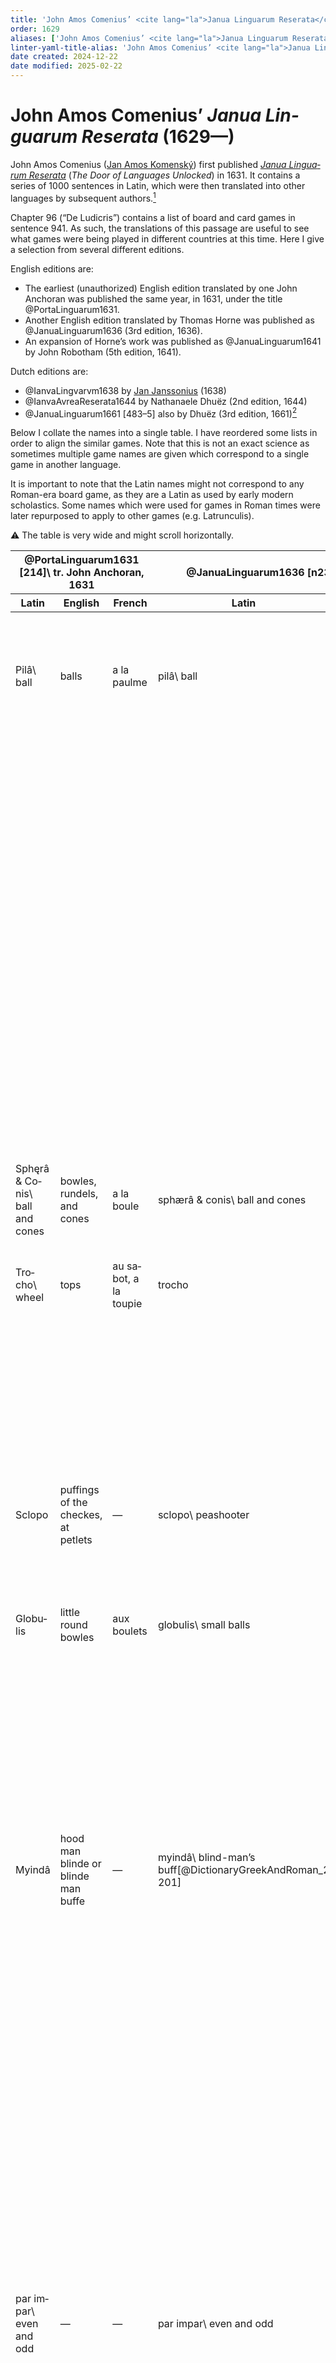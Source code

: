 ```yaml
---
title: 'John Amos Comenius’ <cite lang="la">Janua Linguarum Reserata</cite> (1629—)'
order: 1629
aliases: ['John Amos Comenius’ <cite lang="la">Janua Linguarum Reserata</cite> (1629—)']
linter-yaml-title-alias: 'John Amos Comenius’ <cite lang="la">Janua Linguarum Reserata</cite> (1629—)'
date created: 2024-12-22
date modified: 2025-02-22
---
```


# John Amos Comenius’ <cite lang="la">Janua Linguarum Reserata</cite> (1629—)

John Amos Comenius ([Jan Amos Komenský](https://en.wikipedia.org/wiki/John_Amos_Comenius)) first published [<cite lang="la">Janua Linguarum Reserata</cite>](https://en.wikipedia.org/wiki/Janua_Linguarum_Reserata) (<cite>The Door of Languages Unlocked</cite>) in 1631. It contains a series of 1000 sentences in Latin, which were then translated into other languages by subsequent authors.[^fn0]

[^fn0]: Comenius was inspired by the earlier <cite lang="la">Janua Linguarum</cite> (<cite>The Door of Languages</cite>) by William Bathe, first published in Salamanca in 1611, and then in English in 1617.[@IanvaLingvarvm1617] This earlier book mentions dice games in passing but provides nothing like a list of games. For more about William Bathe’s work, see @WilliamBathe.

Chapter 96 (“<span lang="la">De Ludicris</span>”) contains a list of board and card games in sentence 941. As such, the translations of this passage are useful to see what games were being played in different countries at this time. Here I give a selection from several different editions.

English editions are:
- The earliest (unauthorized) English edition translated by one John Anchoran was published the same year, in 1631, under the title @PortaLinguarum1631.
- Another English edition translated by Thomas Horne was published as @JanuaLinguarum1636 (3rd edition, 1636).
- An expansion of Horne’s work was published as @JanuaLinguarum1641 by John Robotham (5th edition, 1641).

Dutch editions are:
- @IanvaLingvarvm1638 by [Jan Janssonius](https://en.wikipedia.org/wiki/Jan_Janssonius) (1638)
- @IanvaAvreaReserata1644 by Nathanaele Dhuëz (2nd edition, 1644)
- @JanuaLinguarum1661 [483–5] also by Dhuëz (3rd edition, 1661)[^bolte]

[^bolte]: The transcription of identical text from a later 1673 edition in @ZeugnisseGeschichteKinderspiele [394] has helped with the reading of the Fraktur here.

Below I collate the names into a single table. I have reordered some lists in order to align the similar games. Note that this is not an exact science as sometimes multiple game names are given which correspond to a single game in another language.

It is important to note that the Latin names might not correspond to any Roman-era board game, as they are a Latin as used by early modern scholastics. Some names which were used for games in Roman times were later repurposed to apply to other games (e.g. Latrunculis).

⚠️ The table is very wide and might scroll horizontally.

<div class="scroller full-width">
<table class="small">
<thead>
<tr>
<th colspan="3">
@PortaLinguarum1631 [214]\
tr. John Anchoran, 1631
</th>
<th colspan="2">
@JanuaLinguarum1636 [n233]\
tr. Thomas Horne, 1636
</th>
<th colspan="3">
@IanvaLingvarvm1638 [250]\
ed. Jan Janssonius, 1638
</th>
<th colspan="2">
@JanuaLinguarum1641 [120,311]\
ed. John Robotham, 1641
</th>
<th colspan="4">
@IanvaAvreaReserata1644 [305]\
ed. Nathanaele Dhuëz, 1644
</th>
<th colspan="5">
@JanuaLinguarum1661 [482–5]\
ed. Dhuëz, 1661
</th>
</tr>

<tr>
<th>
Latin
</th>
<th>
English
</th>
<th>
French
</th>
<th>
Latin
</th>
<th>
English
</th>
<th>
Latin
</th>
<th>
German
</th>
<th>
French
</th>
<th>
Latin
</th>
<th>
English
</th>
<th>
Latin
</th>
	<th>
	German
	</th>
	<th>
	French
	</th>
	<th>
	Italian
	</th>
<th>
Latin
</th>
	<th>
	French
	</th>
	<th>
	German
	</th>
	<th>
	Spanish
	</th>
	<th>
	Italian
	</th>
</tr>
</thead>

<tbody>
<tr>
<td>
<span lang="la">Pilâ</span>\
ball
</td>
<td>
balls
</td>
<td>
<span lang="fr">a la paulme</span>
</td>
<td>
<span lang="la">pilâ</span>\
ball
</td>
<td>
ball
</td>
<td>
<span lang="la">Pilâ</span>\
ball
</td>
<td>
<span lang="de">Ball</span>\
ball
</td>
<td>
<span lang="fr">à la Paulme, à la pelote, à l’estieus</span>\
hand-ball
</td>
<td>
<span lang="la">pilâ datatim missâ</span>
</td>
<td>
to play at stool-ball [*hand-ball*]
</td>
<td>
<span lang="la">pilâ cum reticulo in sphæristerio</span>
</td>
<td>
<span lang="de">den ballen mit der racket im ballenhauß schlagen</span>
</td>
<td>
<span lang="fr">de joüer à la paume avec la raquette au tripot ou jeu de paume</span>
</td>
<td>
<span lang="it">giuocare alla palla con la rachetta nel giuoco di palla</span>
</td>
<td>
<span lang="la">pilâ cum reticulo in sphæristerio</span>
</td>
<td>
<span lang="fr">de jouër à la paume avec la raquette au tripot ou jeu de paume</span>
</td>
<td>
<span lang="de">den ballen mit der racket im ballhauß schlagen</span>
</td>
<td rowspan="7">
<span lang="es">el juego de la pelota, con la raqueta, o pala in las salas, o patios done ella se juega</span>
</td>
<td>
<span lang="it">giuocare alla palla con la rachetta nel giuoco di palla (o di pallacorda)</span>
</td>
</tr>

<tr>
<td colspan="14">
</td>
<td>
<span lang="la">sphærâ in suo sphæristerio</span>
</td>
<td>
<span lang="fr">à la courte boule ou au jeu de boule</span>
</td>
<td>
<span lang="de">mit kugeln in der klotzbahn spielen</span>
</td>
<td>
<span lang="it">alle boccie</span>
</td>
</tr>

<tr>
<td colspan="14">
</td>
<td>
<span lang="la">pilâ paganicâ</span>
</td>
<td>
<span lang="fr">à la longue paume ou à la balle a à main</span>
</td>
<td>
<span lang="de">mit dem handballen spielen</span>
</td>
<td>
<span lang="it">alla pilotta ò palla da mane</span>
</td>
</tr>

<tr>
<td colspan="14">
</td>
<td>
<span lang="la">harpasto</span>
</td>
<td>
<span lang="fr">à la grande pelotte ou au petit ballon</span>
</td>
<td>
<span lang="de">mit dem kreißballen oder puffballen spielen</span>
</td>
<td>
<span lang="it">alla palla di calcio (o del giuoco di calcio)</span>
</td>
</tr>

<tr>
<td colspan="14">
</td>
<td>
<span lang="la">folle</span>
</td>
<td>
<span lang="fr">au ballon</span>
</td>
<td>
<span lang="de">den ballonen schlagen</span>
</td>
<td>
<span lang="it">al pallone</span>
</td>
</tr>

<tr>
<td colspan="14">
</td>
<td>
<span lang="la">palæstra</span>
</td>
<td>
<span lang="fr">aux barres</span>
</td>
<td>
<span lang="de">die barr laussen</span>
</td>
<td>
<span lang="it">al correre alla palestra</span>
</td>
</tr>

<tr>
<td colspan="14">
</td>
<td>
<span lang="la">sphæráque per annulum</span>
</td>
<td>
<span lang="fr">au jeu de boule & de cuillier</span>
</td>
<td>
<span lang="de">im teffelspeil spielen</span>
</td>
<td>
<span lang="it">alle boccie per l’annello</span>
</td>
</tr>

<tr>
<td colspan="14">
</td>
<td>
<span lang="la">disco</span>
</td>
<td>
<span lang="fr">au palet</span>
</td>
<td>
<span lang="de">mit dem plapperstein</span>
</td>
<td>
<span lang="es">—</span>
</td>
<td>
<span lang="it">alla piastrella</span>
</td>
</tr>

<tr>
<td>
<span lang="la">Sphęrâ & Conis</span>\
ball and cones
</td>
<td>
bowles, rundels, and cones
</td>
<td>
<span lang="fr">a la boule</span>
</td>
<td>
<span lang="la">sphærâ & conis</span>\
ball and cones
</td>
<td>
bowles or skittles
</td>
<td>
<span lang="la">Sphærâ & Conis</span>\
ball and cones
</td>
<td>
<span lang="de">der Kugel unnd den Kegeln</span>
</td>
<td>
<span lang="fr">à la Courte boule & aux Quilles</span>
</td>
<td>
<span lang="la">sphærâ & conis</span>
</td>
<td>
at scale-bones
</td>
<td>
<span lang="la">sphærâ & conis</span>
</td>
	<td>
	<span lang="de">mit kugel und kegeln</span>
	</td>
	<td>
	<span lang="fr">à la boule & aux quilles</span>
	</td>
	<td>
	<span lang="it">alla palla & alli cioni</span>
	</td>
<td>
<span lang="la">globo & conis</span>
</td>
	<td>
	<span lang="fr">à la boule & aux quilles</span>
	</td>
	<td>
	<span lang="de">mit kugel und kegeln</span>
	</td>
	<td>
	<span lang="es">la bala</span>
	</td>
	<td>
	<span lang="it">con la boccia ò palla di legno a’i piuoli ò zoni & cioni</span>
	</td>
</tr>

<tr>
<td>
<span lang="la">Trocho</span>\
wheel
</td>
<td>
tops
</td>
<td>
<span lang="fr">au sabot, a la toupie</span>
</td>
<td>
<span lang="la">trocho</span>
</td>
<td>
a top
</td>
<td>
<span lang="la">Trocho</span>
</td>
<td>
<span lang="de">Kreusel</span>
</td>
<td>
<span lang="fr">au Sabot, à la trompe, à la toupie</span>\
shoe
</td>
<td>
<span lang="la">vel trocho [_turbine_]</span>
</td>
<td>
with a top or gyg
</td>
<td>
<span lang="la">trocho, turbine</span>
</td>
	<td>
	<span lang="de">mit dem kreusel oder topff, mit de würtzel</span>
	</td>
	<td>
	<span lang="fr">à la toupie, à la piroüette</span>
	</td>
	<td>
	<span lang="it">al trottolo, al pirlo</span>
	</td>
<td>
<span lang="la">trocho</span>
</td>
	<td>
	<span lang="fr">à la toupie</span>
	</td>
	<td>
	<span lang="de">mit dem topff</span>
	</td>
	<td>
	<span lang="es">el trompo</span>
	</td>
	<td>
	<span lang="it">al trotolo (o alla trottola)</span>
	</td>
</tr>

<tr>
<td colspan="14">
</td>
<td>
<span lang="la">turbine</span>
</td>
	<td>
	<span lang="fr">au sabot</span>
	</td>
	<td>
	<span lang="de">mit dem kreusel</span>
	</td>
	<td>
	<span lang="es">la peonça</span>
	</td>
	<td>
	<span lang="it">al fattore ò paleo a’i pirli ò girli ciurli zurli</span>
	</td>
</tr>

<tr>
<td colspan="14">
</td>
<td>
<span lang="la">verticillis</span>
</td>
	<td>
	<span lang="fr">aux pirouëttes</span>
	</td>
	<td>
	<span lang="de">mit würbeln oder tirledäntz</span>
	</td>
	<td>
	<span lang="es">la choca</span>
	</td>
	<td>
	<span lang="it">alle girelle</span>
	</td>
</tr>

<tr>
<td>
<span lang="la">Sclopo</span>
</td>
<td>
puffings of the checkes, at petlets
</td>
<td>
—
</td>
<td>
<span lang="la">sclopo</span>\
peashooter
</td>
<td>
elderne gun\
“elder-gun”, popgun[@ShakespeareGlossary 67]
</td>
<td>
<span lang="la">Sclopo</span>\
peashooter
</td>
<td>
<span lang="de">Klatzschröhren</span>\
“ball tube” = peashooter; modern German <span lang="de">Blasrohr</span>, blowpipe
</td>
<td>
<span lang="fr">à la Sarbatane</span>\
blowpipe
</td>
<td>
<span lang="la">sclopo, vel igne missili</span>
</td>
<td>
with a pot-gun or squib
</td>
<td>
<span lang="la">sclopo</span>
</td>
<td>
<span lang="de">mit den vogel-klatsch oder paustrohr</span>\
=<span lang="de">Blasrohr</span>
</td>
<td>
<span lang="fr">à la sarbatane</span>
</td>
<td>
<span lang="it">alla cerbottana</span>\
footnote: <span lang="it">o sarbacanna</span>
</td>
<td>
<span lang="la">sclopo</span>
</td>
	<td>
	<span lang="fr">à la sarbatane</span>
	</td>
	<td>
	<span lang="de">mit dem vogelrohr oder blaßrohr und paustrohr</span>
	</td>
	<td>
	<span lang="es">la zervataña</span>
	</td>
	<td>
	<span lang="it">alla ciarbottana (o zarabottana, sarabottana, & sarbacanna)</span>
	</td>
</tr>

<tr>
<td>
<span lang="la">Globulis</span>
</td>
<td>
little round bowles
</td>
<td>
<span lang="fr">aux boulets</span>
</td>
<td>
<span lang="la">globulis</span>\
small balls
</td>
<td>
rebounding stones
</td>
<td>
<span lang="la">Globulis</span>\
small balls
</td>
<td>
<span lang="de">Käulichen</span>\
small balls — see <span lang="de">kaule</span> in @FrühneuhochdeutschesWörterbuch
</td>
<td>
<span lang="fr">aux Boulettes</span>\
small balls
</td>
<td>
<span lang="la">globulis</span>
</td>
<td>
at bowls
</td>
<td>
<span lang="la">globulis</span>
</td>
<td>
<span lang="de">mit käulchen oder krickern(?)</span>
</td>
<td>
<span lang="fr">au chiques ou boullets</span>
</td>
<td>
<span lang="it">a’ globoli</span>
</td>
<td>
<span lang="la">globulis</span>
</td>
	<td>
	<span lang="fr">aux chiques ou boullets</span>
	</td>
	<td>
	<span lang="de">mit schnellkugeln oder käulchen und klickern</span>
	</td>
	<td>
	<span lang="es">las barras, o bolillos</span>
	</td>
	<td>
	<span lang="it">a’ globoli ò alle pallattole</span>
	</td>
</tr>

<tr>
<td colspan="14">
</td>
<td>
<span lang="la">nucibus</span>
</td>
	<td>
	<span lang="fr">aux noix ou aux chastelets de noix & de noisettes ou bien à la fossette</span>
	</td>
	<td>
	<span lang="de">mit nussen oder häufflein von nüssen und in die kutt</span>
	</td>
	<td>
	<span lang="es">—</span>
	</td>
	<td>
	<span lang="it">con noci ò a’ castelletti di noci & di nocciuole ouero alla fossella (o fossetta)</span>
	</td>
</tr>

<tr>
<td>
<span lang="la">Myindâ</span>
</td>
<td>
hood man blinde or blinde man buffe
</td>
<td>
—
</td>
<td>
<span lang="la">myindâ</span>\
blind-man’s buff[@DictionaryGreekAndRoman_2 201]
</td>
<td>
blind man buffe
</td>
<td>
<span lang="la">Myindâ</span>\
blind-man’s buff
</td>
<td>
<span lang="de">Blindenkuhe</span>\
‘blind cow’
</td>
<td>
<span lang="fr">à Tastons</span>\
modern French <span lang="fr">tâtonner</span>, to feel one’s way, grope around in the dark
</td>
<td>
<span lang="la">myindâ</span>
</td>
<td>
at blind-man buff [_blind hob_]
</td>
<td>
<span lang="la">myindâ</span>
</td>
<td>
<span lang="de">der blinden kuhe</span>
</td>
<td>
<span lang="fr">à l’aveugle ou à cligne-mussette</span>
</td>
<td>
<span lang="it">al cieco</span>
</td>
<td>
<span lang="la">myindâ</span>
</td>
	<td>
	<span lang="fr">à l’aveugle ou à bander les yeux & à Colin-Maillard</span>
	</td>
	<td>
	<span lang="de">der blinde kuhe oder blinde mauß</span>
	</td>
	<td>
	<span lang="es">—</span>
	</td>
	<td>
	<span lang="it">alla cieca ò alla gatta cieca</span>
	</td>
</tr>

<tr>
<td colspan="14">
</td>
<td>
<span lang="la">apodidrascindâ</span>
</td>
	<td>
	<span lang="fr">à clignemussette</span>
	</td>
	<td>
	<span lang="de">des verbergens und versteckens</span>
	</td>
	<td>
	<span lang="es">—</span>
	</td>
	<td>
	<span lang="it">a scondilepre ò alle sconderuole</span>
	</td>
</tr>

<tr>
<td colspan="14">
</td>
<td>
<span lang="la">basilindâ</span>
</td>
	<td>
	<span lang="fr">au Roy</span>
	</td>
	<td>
	<span lang="de">das königs-spiel</span>
	</td>
	<td>
	<span lang="es">—</span>
	</td>
	<td>
	<span lang="it">al Rè ò Podesta</span>
	</td>
</tr>

<tr>
<td colspan="14">
</td>
<td>
<span lang="la">oscillo</span>
</td>
	<td>
	<span lang="fr">au brandilloir</span>
	</td>
	<td>
	<span lang="de">mit der schwingen</span>
	</td>
	<td>
	<span lang="es">—</span>
	</td>
	<td>
	<span lang="it">all’ altalana</span>
	</td>
</tr>

<tr>
<td colspan="14">
</td>
<td>
<span lang="la">ascoliasmo</span>
</td>
	<td>
	<span lang="fr">à clochepied ou à sauter sur un pied</span>
	</td>
	<td>
	<span lang="de">das hupffen oder hinckeln auff ein bein</span>
	</td>
	<td>
	<span lang="es">—</span>
	</td>
	<td>
	<span lang="it">a calzoppo</span>
	</td>
</tr>

<tr>
<td colspan="14">
</td>
<td>
<span lang="la">cindalismo</span> (NB: footnote to add)
</td>
	<td>
	<span lang="fr">jouër à picque en cul ou d’jetter des bastons pointus en terre & les abbattre</span>
	</td>
	<td>
	<span lang="de">mit pflöcken stechen oder mit stechpflöcken verstechen</span>
	</td>
	<td>
	<span lang="es">—</span>
	</td>
	<td>
	<span lang="it">a’ piuoli ò al ficcar pali & buttar bastoni in terra</span>
	</td>
</tr>

<tr>
<td>
<span lang="la">par impar</span>\
even and odd
</td>
<td>
—
</td>
<td>
—
</td>
<td>
<span lang="la">par impar</span>\
even and odd
</td>
<td>
even or odd
</td>
<td>
<span lang="la">par impar</span>\
even and odd
</td>
<td>
<span lang="de">gerade oder ungerade</span>\
even and odd
</td>
<td>
<span lang="fr">à lignettes</span>(?)
</td>
<td>
<span lang="la">par impar</span>
</td>
<td>
at even and od
</td>
<td>
<span lang="la">par impar</span>
</td>
	<td>
	<span lang="de">grad oder ungrad</span>
	</td>
	<td>
	<span lang="fr">à pair ou non pair</span>
	</td>
	<td>
	<span lang="it">à pari ô a caffo</span>
	</td>
<td>
<span lang="la">par impar</span>
</td>
	<td>
	<span lang="fr">à pair ou nompair</span>
	</td>
	<td>
	<span lang="de">grad oder ungrad</span>
	</td>
	<td>
	<span lang="es">par y parnon</span>
	</td>
	<td>
	<span lang="it">a scaffare ouero a pari ò caffo</span>
	</td>
</tr>

<tr>
<td colspan="14">
</td>
<td>
<span lang="la">tubulo sambuceo, quo elisâ glande stupeâ aut chartaceâ strepitus cietur</span>
</td>
	<td>
	<span lang="fr">au petard ou à la canonniere de sureau, qui pette quand on en fait sortir un boulet d’estouppe ou de papier</span>
	</td>
	<td>
	<span lang="de">mit der schlehbüchs von hollunderholtz, welche einen knall und platzer gibt wann ein kuglechen von werck oder von papier darauß geschoßen wird</span>
	</td>
	<td>
	<span lang="es">—</span>
	</td>
	<td>
	<span lang="it">al schioppetto ò cannello di sambuco, dal quale spingendo & caciando fuori un ballino di stoppa ò di carta si fà un schioppo</span>
	</td>
</tr>


<tr>
<td colspan="8">
</td>
<td>
<span lang="la">empusâ</span>
</td>
<td>
at fox in the hole\
footnote: “hopping on one leg”
</td>
<td colspan="4">
</td>
<td colspan="5">
</td>
</tr>

<tr>
<td colspan="8">
</td>
<td>
<span lang="la">astragalismo</span>
</td>
<td>
at cockall
</td>
<td colspan="4">
</td>
<td colspan="5">
</td>
</tr>

<tr>
<td>
<span lang="la">Chartis lusoriis</span>
</td>
<td>
charts
</td>
<td>
<span lang="fr">aux chartes</span>
</td>
<td>
<span lang="la">chartis lusoriis</span>\
playing cards
</td>
<td>
cards
</td>
<td>
<span lang="la">Chartis lusoriis</span>\
playing cards
</td>
	<td>
	<span lang="de">Karten</span>\
	cards
	</td>
	<td>
	<span lang="fr">Cartes</span>\
	cards
	</td>
<td>
<span lang="la">Chartis lusoriis</span>
</td>
	<td>
	at cards
	</td>
<td>
<span lang="la">chartis lusoriis</span>
</td>
	<td>
	<span lang="de">mit karten oder kartenblättern</span>
	</td>
	<td>
	<span lang="fr">aux cartes</span>
	</td>
	<td>
	<span lang="it">alle carte</span>
	</td>
<td>
<span lang="la">aleis, uti chartis tabulisve lusoriis</span>
</td>
<td>
	<span lang="fr">aux jeux de hasard, comme aux cartes</span>
	</td>
	<td>
	<span lang="de">mit allelen glückspiel, als mit karten</span>
	</td>
	<td>
	<span lang="es">las cartas</span>
	</td>
	<td>
	<span lang="it">a’i giuochi di fortuna, sicome alle carte</span>
	</td>
</tr>

<tr>
<td colspan="10">
</td>
<td>
<span lang="la">turriculâ</span>
</td>
<td>
<span lang="de">würffel-trichtern</span>
</td>
<td>
<span lang="fr">à la tournelle</span>
</td>
<td>
<span lang="it">alla torricella</span>
</td>
<td>
<span lang="la">pyrgo seu turriculâ</span>
</td>
<td>
	<span lang="fr">à la tournelle</span>
	</td>
	<td>
	<span lang="de">im trichterspeil</span>
	</td>
	<td>
	<span lang="es">—</span>
	</td>
	<td>
	<span lang="it">alla torricella</span>
	</td>
</tr>

<tr>
<td>
<span lang="la">Talis seu Tesseris</span>
</td>
<td>
cockall\
=jacks
</td>
<td>
<span lang="fr">aux osselets</span>
</td>
<td>
<span lang="la">talis [tesseris]</span>\
knucklebones
</td>
<td>
dice
</td>
<td>
<span lang="la">Talis (Tesseris)</span>\
knucklebones
</td>
<td>
<span lang="de">Würffeln</span>\
dice
</td>
<td>
<span lang="fr">Dés</span>\
dice
</td>
<td>
<span lang="la">talis, tesseris</span>
</td>
<td>
tables, dice, or any game of hazzard
</td>
<td>
<span lang="la">talis seu tesseris</span>
</td>
	<td>
	<span lang="de">würffeln</span>
	</td>
	<td>
	<span lang="fr">aux dez</span>
	</td>
	<td>
	<span lang="it">a’ dadi, su’l tauoliero</span>
	</td>
<td>
<span lang="la">talis sive tesseris</span>
</td>
<td>
	<span lang="fr">aux dez</span>
	</td>
	<td>
	<span lang="de">mit würffeln</span>
	</td>
	<td>
	<span lang="es">dados</span>
	</td>
	<td>
	<span lang="it">a’ dadi</span>
	</td>
</tr>


<tr>
<td>
<span lang="la">Aleâ seu Fritillo</span>
</td>
<td>
dice play
</td>
<td>
<span lang="fr">aux dez, ou jeu d’hazard, ou au tablier</span>
</td>
<td>
<span lang="la">aleâ (fritillo)</span>\
dice (dicing box)
</td>
<td>
tables
</td>
<td>
<span lang="la">Aleâ (Fritillo)</span>\
dice (dicing box)
</td>
<td>
<span lang="de">Bretspiel</span>\
boardgame
</td>
<td>
<span lang="fr">Trictrac</span>\
a table game
</td>
<td>
<span lang="la">aleâ, fritillo</span>
</td>
<td>
with a dice-box or a paire of tables
</td>
<td>
<span lang="la">aleâ seu fritillo</span>
</td>
	<td>
	<span lang="de">un im brett speil</span>
	</td>
	<td>
	<span lang="fr">aux dames ou au tablier</span>
	</td>
	<td>
	<span lang="it">da barattiere ô biscazziere</span>
	</td>
<td>
<span lang="la">fritillo</span>
</td>
	<td>
	<span lang="fr">aux dames ou au tablier</span>
	</td>
	<td>
	<span lang="de">im brettspiel</span>
	</td>
	<td>
	<span lang="es">tablas</span>
	</td>
	<td>
	<span lang="it">su’l tauloiere</span>
	</td>
</tr>

<tr>
<td colspan="14">
</td>
<td>
<span lang="la">digitis micare</span>
</td>
	<td>
	<span lang="fr">jouër à l’amour ou à la mourre</span>
	</td>
	<td>
	<span lang="de">nori mori spielen und mit den fingern feicken</span>
	</td>
	<td>
	<span lang="es">—</span>
	</td>
	<td>
	<span lang="it">alla mora</span>
	</td>
</tr>


<tr>
<td colspan="14">
</td>
<td>
<span lang="la">tum novem</span>
</td>
	<td>
	<span lang="fr">aux merelles avec neuf merelles</span>
	</td>
	<td>
	<span lang="de">die mühle ziegen mit neun steinin</span>
	</td>
	<td>
	<span lang="es">—</span>
	</td>
	<td>
	<span lang="it">alle piastrelle ò morelle con noue piastrelle</span>
	</td>
</tr>

<tr>
<td colspan="14">
</td>
<td>
<span lang="la">tum duodecim</span>
</td>
	<td>
	<span lang="fr">aux dames avec douze dames</span>
	</td>
	<td>
	<span lang="de">die damespielen mit zwölff steinen</span>
	</td>
	<td>
	<span lang="es">—</span>
	</td>
	<td>
	<span lang="it">alle tauole ò al giuoco delle tauole</span>
	</td>
</tr>


<tr>
<td>
<span lang="la">Latrunculis</span>
</td>
<td>
chesse or tables
</td>
<td>
<span lang="fr">aux eschets</span>
</td>
<td>
<span lang="la">latrunculis</span>
</td>
<td>
chesse
</td>
<td>
<span lang="la">Latrunculis</span>
</td>
<td>
<span lang="de">Schachtsteinen</span>\
stone-chess
</td>
<td>
<span lang="fr">Eschecs</span>\
chess
</td>
<td>
<span lang="la">latrunculis</span>
</td>
<td>
chesse
</td>
<td>
<span lang="la">latrunculis</span>
</td>
<td>
<span lang="de">im schach mit den schachsteinen</span>
</td>
<td>
<span lang="fr">aux eschecs</span>
</td>
<td>
<span lang="it">a’ scacchi</span>
</td>
<td>
<span lang="la">latrunculis</span>
</td>
	<td>
	<span lang="fr">aux eschecs</span>
	</td>
	<td>
	<span lang="de">im schach spielen mit den schach steinen</span>
	</td>
	<td>
	<span lang="es">al axedrez con sus trebejos</span>
	</td>
	<td>
	<span lang="it">a’ scacchi</span>
	</td>
</tr>
</tbody>
</table>
</div>

## Further notes on specific terms

<dl>
<dt>
Latin: <span lang="la">Sclopo</span>
</dt>
<dd>
This is given as “trunk”, an old name for a peashooter, in the 1729 English translation of Comenius’ other work <cite>Orbis Pictus</cite>.[@OrbisPictus1729]
</dd>
<dt>
French: <span lang="fr">Sarbatane</span> · Italian: <span lang="it">cerbottana/sarbacanna</span>
</dt>
<dd>
In modern French this is <span lang="fr">sarbacane</span>, which was also an archaic English word, derived originally from the Arabic <span lang="ar"> سبطانة</span> <span lang="ar-Latn">sabaṭāna</span>, “blowpipe”.
</dd>
</dl>

## See also

The page about the games of [Rabelais](articles/lists/rabelais.md) also gives a comparison of game name translations over time.

> [!todo]
>
> A later pentalingual 1661 edition also by Duëz expanded these slightly and added Spanish:[@JanuaLinguarum1661 483–5]
> [^fn1]
>
> :[^fn1] A later quadrilingual edition of 1676 seemingly takes these from Duëz’ 1661 edition, as it has copying errors…[@IanvaAvreaReserata1676 503–4] but that cannot be the whole story as it does not include the Spanish translation.
>
> <blockquote lang="la">
> Facetiis, dicteriis, ac ænigmatibus certare, ingeniosum est: pilâ cum reticulo in sphæristerio, sphærâ in suo sphæristerio, pilâ paganicâ (à paganis & rusticis sic dicta, quòd in pagis eâ utantur) harpasto, folle, palæstra, (palæstra scilicet cursoria,) sphæraque per annulum, sanum, disco, globo & conis, trocho, turbine, verticillis, sclopo (est catapulta pneumatica, & rubulus flatu jaculatorius,) globulis, nucibus, myindâ, apodidrascindâ, basilindâ, oscillo, ascoliasmo, cindalismo (paxiliorum ludus, in quo paxillum paxillo excutiunit: [German here]) par impar, & tubulo sambuceo, quo elisâ glande stupeâ aut chartaceâ strepitus cietur, puerile: aleis, uti chartis tabulisve lusoriis, talis sive tesseris, fritillo, & pyrgo seu turriculâ, aleatorium: digitis micare, Italotum: scrupis, tum novem, tum duodecim, & latrunculis, operosum atque tædiosum.
> </blockquote>
>
> <blockquote lang="fr">
> De combattre avec des propos facetieux ou à des plaisanteries & railleries, des pointes ou bons mots, & avec des enigmes, cela est ingenieux: de jouër à la paume avec la raquette au tripot ou jeu de paume, à la courte boule au jeu de boule, à la longue paume ou à la balle à main, à la grande pelotte ou au petit ballon, au ballon, aux barres, & au jeu de boule & de cuillier, cela est sain: au palet, à la boule & aux quilles, à la toupie, au sabot, aux pirouëttes, à la sarbatane, aux chiques ou boullets, aux noix ou aux chastelets de noix & de noisettes ou bien à la fossette, à l’aveugle ou à bander les yeux & à Colin-Maillard, à clignemussette, au Roy, au brandilloir, à clochepied ou à sauter sur un pied, jouër à picque en cul ou à jetter des bastons pointus en terre & les abbattre, à pair ou nompair, & au petard ou à la canonniere de sureau, qui pette quand on en fait sortir un boulet d’estouppe ou de papier, ce sont des jeux d’enfans & des choses pueriles: aux jeux de hasard, comme aux cartes, aux dez, aux dames ou au tablier, & à la tournelle, cela sent son brelandier: jouër à l’amour ou à la mourre, c’est le jeu des Italiens: aux merelles avec neuf merelles, comme aussi aux dames avec douze dames, & aux eschecs, c’est chose laborieuse & ennuyeuse ou penible & fascheuse.
> </blockquote>
>
> <blockquote lang="it">
> Il combatter con burle, con motti ò dette piaceuoli, & con enimmi {O enigmi & indouinelli.}, è cosa ingegnosa: il giuocare alla palla con la rachetta nel giuoco di palla {O di palla corda.}, alle boccie, alla pilotta ò palla da mano, alla palla di calcio {O del giuoco di calcio.}, al pallone, al correre alla palestra, & alle boccie per l’annello, è sano: alla piastrella, con la boccia ò palla di lengno a’i piuoli ò zoni & cioni, al trottolo {O alla trottola.}, al fattore ò paleo, a’i pirli ò girli ciurli zurli & alle girelle, alla ciarbottana {O zarabottana, sarabottana, & sarbacanna, come per dire una canna da sbarrare.}, a’ globoli ò alle pollotole, con noci ò a’ castelletti di noci & di nocciuole ouero alla fossella {O fossetta.}, alla cieca ò alla gatta cieca, a scondilepre ò alle sconderuole, al Rè ò Podesta, all’ altalana, a calzoppo, a’ piuoli ò al ficcar pali & buttar bastoni in terra, a scaffare ouero a pari ò caffo, & al schioppetto ò cannello di sambuco, dal quale spingendo & cacciande fuori un ballino di stoppa ò di carta si fà un schioppo, sono giuochi fanciulleschi & cose da fanciulli: a’i giuochi di fortuna, sicome alle carte, a’ dadi, su’l tauoliere, & alla torricella, è cosa da barattiere & biscazziere: giuocara alla mora, è il giuoco de gl’ Italiani: alle piastrelle ò morelle con noue piastrelle, come anco alle tauole ò al giuoco delle tauole, & a’ scacchi, è cosa penosa ò laboriosa faticosa & noiosa, di gran fatica & di molta noia, assai spiaceuole & rincresceuole.
> </blockquote>
>
> <blockquote lang="es">
> Ingenioso divertimiento es competir y contender sobre quien dira mas agudos pensamientos, mas galanterias, mejores conceptos, dichos mas saçonados y sutiles, sobre quien harà, o explicarà mas ajustada y genuinamente vn hieroglifico, o enigma: es saludable el juego de la pelota, con la raqueta, o pala, en las salas, o patios donde ella se juega; la bala, el trompo, la peonça, la choca, la zervataña, las barras, o bolillos, el par y parnon, con otros desta classe, son de niños, las cartas, dados, tablas, y otros, por habito, son de gente perdida y que solo trata de gastar mal el tiempo y consumir la honra y caudal; jugal al axedrez con sus trebejos, es dificil.
> </blockquote>
>
> A trilingual edition of 1664 has Latin, Greek (which I cannot transcribe), and French: https://archive.org/details/bub_gb_ZxePqt-fKFQC/page/252/mode/2up
>
> <blockquote lang="la">
> </blockquote>
>
> A 1649 Latin and Greek edition:[@IanvaAvrea1649 270]
>
> <blockquote lang="la">
> Facetiis, dicteriis ac ænigmatibus certare, ingeniosum est; pila, harpasto, (qui minor est folle, & major paganica,) impostoriâ, sphærâ, in sphæristerio, conis, trocho, turbine, tubulo sambuceo, (quo elisa glande stupea strepitum cient,) globulis, myinda, par impar, oscilla, (oscillatione) basilinda, apodidrascinda, cindalismo &c. puerile: chartis (tabulis) lusoriis, talis (tesseris,)  alea, fritillo, (pyrgo, turriculâ) aleatorium; micare digitis Italorum; ascoliasmus, empusæ est; latrunculis (quibus quidam privilegiarii rusticelli Saxonici in Ducatu Brunsvvicensi præcellunt) ludere operosum.
> </blockquote>
>
> A 1666 Latin-only edition in the Taylorian library has:[@TaylorComenius 107]
>
> <blockquote lang="la">
> Facetiis, dictériis ac ænigmátibus certáre, ingeniosum est; Pila, harpastô (qui minor est folle, & major paganicâ[)] impostoriâ, Sphærâ in Sphæristerio, & Conis, Trocho, Turbone & Tubulo Sambuceo (quo elisa glande stupea strepitum cient) Globulis, Myinda, Par impar, O scillo (O scillatione[)], Basilinda, Apodidrascindâ, Cindelismo &c. Puerili: chartis (tabulis) lusoriis, Talis (Tesseris) Aleâ (Fritillo) pyrgo (turriculâ) aleatorium: micàre digitis Italorum; Ascolismus empusæ est. Latrunculis (quibis quidam privilegiarii rusticelli Saxonici in ducatu Brunswicensi præcullunt,) operosum.
> </blockquote>
>

